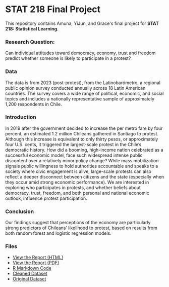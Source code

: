 # STAT 218 Final Project

This repository contains Amuna, YiJun, and Grace's final project for **STAT 218: Statistical Learning**.

### Research Question:
Can individual attitudes toward democracy, economy, trust and freedom predict whether someone is likely to participate in a protest?

### Data
The data is from 2023 (post-protest), from the Latinobarómetro, a regional public opinion survey conducted annually across 18 Latin American countries. The survey covers a wide range of political, economic, and social topics and includes a nationally representative sample of approximately 1,200 respondents in Chile.

### Introduction
In 2019 after the government decided to increase the per metro fare by four percent, an estimated 1.2 million Chileans gathered in Santiago to protest. Although this increase is equivalent to only thirty pesos, or approximately four U.S. cents, it triggered the largest-scale protest in the Chile’s democratic history. How did a booming, high-income nation celebrated as a successful economic model, face such widespread intense public discontent over a relatively minor policy change? While mass mobilization signals public willingness to hold authorities accountable and speaks to a society where civic engagement is alive, large-scale protests can also reflect a deeper disconnect
between citizens and the state (especially when they occur amid strong economic performance). We are interested in exploring who participates in protests, and whether beliefs about democracy, trust, freedom, and both personal and national economic outlook, influence protest participation.

### Conclusion
Our findings suggest that perceptions of the economy are particularly strong predictors of Chileans’ likelihood to protest, based on results from both random forest and logistic regression models.

### Files
- [View the Report (HTML)](./FINAL.html)
- [View the Report (PDF)](./FINAL.pdf)
- [R Markdown Code](./FINAL.Rmd)
- [Cleaned Dataset](./stats0218_finaldata.csv)
- [Original Dataset](./2023_renamed.dta) 
